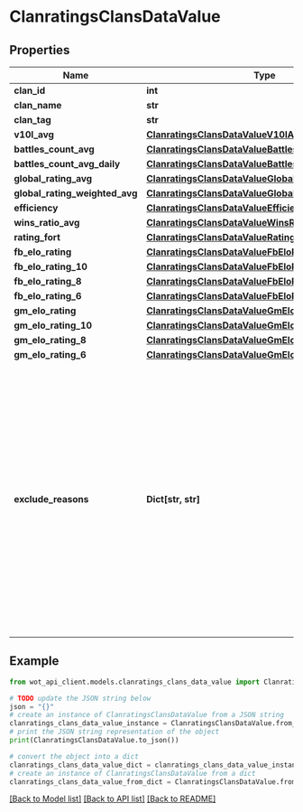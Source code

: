 # ClanratingsClansDataValue


## Properties

Name | Type | Description | Notes
------------ | ------------- | ------------- | -------------
**clan_id** | **int** | Clan ID | 
**clan_name** | **str** | Clan name | 
**clan_tag** | **str** | Clan tag | 
**v10l_avg** | [**ClanratingsClansDataValueV10lAvg**](ClanratingsClansDataValueV10lAvg.md) |  | 
**battles_count_avg** | [**ClanratingsClansDataValueBattlesCountAvg**](ClanratingsClansDataValueBattlesCountAvg.md) |  | 
**battles_count_avg_daily** | [**ClanratingsClansDataValueBattlesCountAvgDaily**](ClanratingsClansDataValueBattlesCountAvgDaily.md) |  | 
**global_rating_avg** | [**ClanratingsClansDataValueGlobalRatingAvg**](ClanratingsClansDataValueGlobalRatingAvg.md) |  | 
**global_rating_weighted_avg** | [**ClanratingsClansDataValueGlobalRatingWeightedAvg**](ClanratingsClansDataValueGlobalRatingWeightedAvg.md) |  | 
**efficiency** | [**ClanratingsClansDataValueEfficiency**](ClanratingsClansDataValueEfficiency.md) |  | 
**wins_ratio_avg** | [**ClanratingsClansDataValueWinsRatioAvg**](ClanratingsClansDataValueWinsRatioAvg.md) |  | 
**rating_fort** | [**ClanratingsClansDataValueRatingFort**](ClanratingsClansDataValueRatingFort.md) |  | 
**fb_elo_rating** | [**ClanratingsClansDataValueFbEloRating**](ClanratingsClansDataValueFbEloRating.md) |  | 
**fb_elo_rating_10** | [**ClanratingsClansDataValueFbEloRating10**](ClanratingsClansDataValueFbEloRating10.md) |  | 
**fb_elo_rating_8** | [**ClanratingsClansDataValueFbEloRating8**](ClanratingsClansDataValueFbEloRating8.md) |  | 
**fb_elo_rating_6** | [**ClanratingsClansDataValueFbEloRating6**](ClanratingsClansDataValueFbEloRating6.md) |  | 
**gm_elo_rating** | [**ClanratingsClansDataValueGmEloRating**](ClanratingsClansDataValueGmEloRating.md) |  | 
**gm_elo_rating_10** | [**ClanratingsClansDataValueGmEloRating10**](ClanratingsClansDataValueGmEloRating10.md) |  | 
**gm_elo_rating_8** | [**ClanratingsClansDataValueGmEloRating8**](ClanratingsClansDataValueGmEloRating8.md) |  | 
**gm_elo_rating_6** | [**ClanratingsClansDataValueGmEloRating6**](ClanratingsClansDataValueGmEloRating6.md) |  | 
**exclude_reasons** | **Dict[str, str]** | Reasons why specified rating categories were not calculated. Contains data in \&quot;key-value\&quot; format, where the key is category name and the value is reason.  Possible reasons:   * inactivity - Inactivity for 28 days  * newbies_measure - Under 10 members in the clan  * limits - Rank conditions not met  * blocked - Clan blocked  * other - Technical reasons | 

## Example

```python
from wot_api_client.models.clanratings_clans_data_value import ClanratingsClansDataValue

# TODO update the JSON string below
json = "{}"
# create an instance of ClanratingsClansDataValue from a JSON string
clanratings_clans_data_value_instance = ClanratingsClansDataValue.from_json(json)
# print the JSON string representation of the object
print(ClanratingsClansDataValue.to_json())

# convert the object into a dict
clanratings_clans_data_value_dict = clanratings_clans_data_value_instance.to_dict()
# create an instance of ClanratingsClansDataValue from a dict
clanratings_clans_data_value_from_dict = ClanratingsClansDataValue.from_dict(clanratings_clans_data_value_dict)
```
[[Back to Model list]](../README.md#documentation-for-models) [[Back to API list]](../README.md#documentation-for-api-endpoints) [[Back to README]](../README.md)


